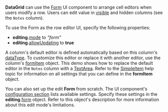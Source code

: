 **DataGrid** can use the [Form](/Documentation/ApiReference/UI_Widgets/dxForm/) UI component to arrange cell editors when users modify a row. Users can edit value in [visible](/Documentation/ApiReference/UI_Widgets/dxDataGrid/Configuration/columns/#visible) and hidden columns (see the `Notes` column).

To use the Form as the row editor UI, specify the following properties:
- **editing**.[mode](/Documentation/ApiReference/UI_Widgets/dxDataGrid/Configuration/editing/#mode) to *"form"*
- **editing**.[allowUpdating](/Documentation/ApiReference/UI_Widgets/dxDataGrid/Configuration/editing/#allowUpdating) to **true**

A column's default editor is defined automatically based on this column's [dataType](/Documentation/ApiReference/UI_Widgets/dxDataGrid/Configuration/columns/#dataType). To customize this editor or replace it with another editor, use the column's [formItem](/Documentation/ApiReference/UI_Widgets/dxDataGrid/Configuration/columns/#formItem) object. This demo shows how to replace the default editor in the `Notes` column with a [TextArea](/Documentation/ApiReference/UI_Widgets/dxTextArea/). Refer to the [SimpleItem](/Documentation/ApiReference/UI_Widgets/dxForm/Item_Types/SimpleItem/) help topic for information on all settings that you can define in the **formItem** object.

You can also set up the edit **Form** from scratch. The UI component's [configuration section](/Documentation/ApiReference/UI_Widgets/dxForm/) lists available settings. Specify these settings in the **editing**.[form](/Documentation/ApiReference/UI_Widgets/dxDataGrid/Configuration/editing/#form) object. Refer to this object's description for more information about this edit mode's limitations.